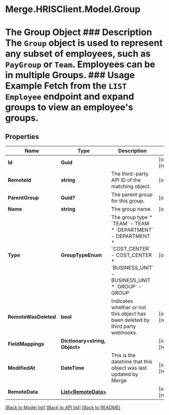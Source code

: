 # Merge.HRISClient.Model.Group
# The Group Object ### Description The `Group` object is used to represent any subset of employees, such as `PayGroup` or `Team`. Employees can be in multiple Groups.  ### Usage Example Fetch from the `LIST Employee` endpoint and expand groups to view an employee's groups.

## Properties

Name | Type | Description | Notes
------------ | ------------- | ------------- | -------------
**Id** | **Guid** |  | [optional] [readonly] 
**RemoteId** | **string** | The third-party API ID of the matching object. | [optional] 
**ParentGroup** | **Guid?** | The parent group for this group. | [optional] 
**Name** | **string** | The group name. | [optional] 
**Type** | **GroupTypeEnum** | The group type  * &#x60;TEAM&#x60; - TEAM * &#x60;DEPARTMENT&#x60; - DEPARTMENT * &#x60;COST_CENTER&#x60; - COST_CENTER * &#x60;BUSINESS_UNIT&#x60; - BUSINESS_UNIT * &#x60;GROUP&#x60; - GROUP | [optional] 
**RemoteWasDeleted** | **bool** | Indicates whether or not this object has been deleted by third party webhooks. | [optional] [readonly] 
**FieldMappings** | **Dictionary&lt;string, Object&gt;** |  | [optional] [readonly] 
**ModifiedAt** | **DateTime** | This is the datetime that this object was last updated by Merge | [optional] [readonly] 
**RemoteData** | [**List&lt;RemoteData&gt;**](RemoteData.md) |  | [optional] [readonly] 

[[Back to Model list]](../README.md#documentation-for-models) [[Back to API list]](../README.md#documentation-for-api-endpoints) [[Back to README]](../README.md)

